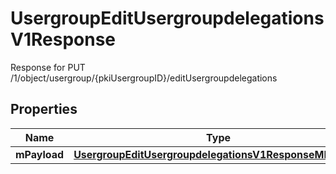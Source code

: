 

# UsergroupEditUsergroupdelegationsV1Response

Response for PUT /1/object/usergroup/{pkiUsergroupID}/editUsergroupdelegations

## Properties

| Name | Type | Description | Notes |
|------------ | ------------- | ------------- | -------------|
|**mPayload** | [**UsergroupEditUsergroupdelegationsV1ResponseMPayload**](UsergroupEditUsergroupdelegationsV1ResponseMPayload.md) |  |  |



